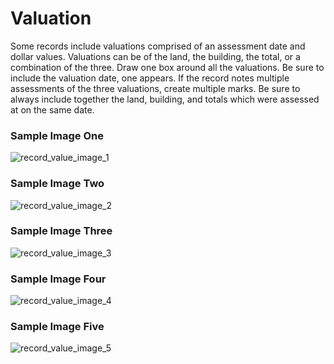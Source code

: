 # Valuation  
<p>Some records include valuations comprised of an assessment date and dollar values. Valuations can be of the land, the building, the total, or a combination of the three. Draw one box around all the valuations. Be sure to include the valuation date, one appears. If the record notes multiple assessments of the three valuations, create multiple marks. Be sure to always include together the land, building, and totals which were assessed at on the same date.</p>
<div id="accordion-help-modal">
  <h3>Sample Image One</h3>
  <div class="modal-field-guide" >
    <img src="/images/m_value_1.png" alt="record_value_image_1">
  </div>
  <h3>Sample Image Two</h3>
  <div class="modal-field-guide" >
    <img src="/images/m_value_2.png" alt="record_value_image_2">
  </div>
  <h3>Sample Image Three</h3>
  <div class="modal-field-guide" >
    <img src="/images/m_value_3.png" alt="record_value_image_3">
  </div>
  <h3>Sample Image Four</h3>
  <div class="modal-field-guide" >
    <img src="/images/m_value_4.png" alt="record_value_image_4">
  </div>
  <h3>Sample Image Five</h3>
  <div class="modal-field-guide" >
    <img src="/images/m_value_5.png" alt="record_value_image_5">
  </div>
</div>

